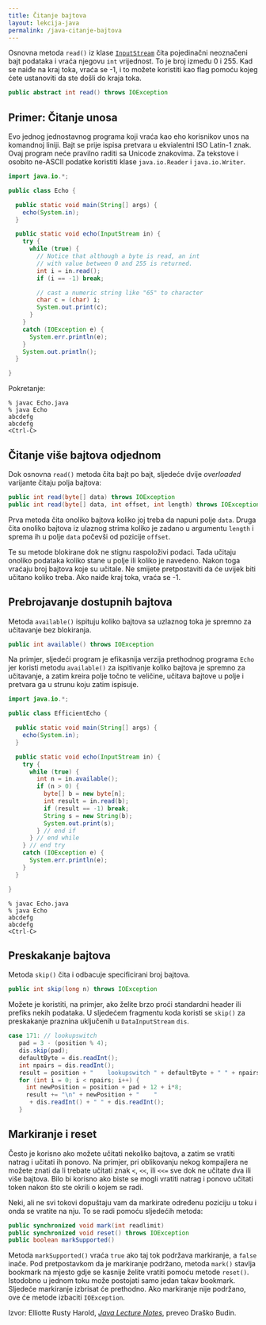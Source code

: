 ```yaml
---
title: Čitanje bajtova
layout: lekcija-java
permalink: /java-citanje-bajtova
---
```


Osnovna metoda `read()` iz klase [`InputStream`](https://docs.oracle.com/javase/7/docs/api/java/io/InputStream.html) čita pojedinačni neoznačeni bajt podataka i vraća njegovu `int` vrijednost. To je broj između 0 i 255. Kad se naiđe na kraj toka, vraća se -1, i to možete koristiti kao flag pomoću kojeg ćete ustanoviti da ste došli do kraja toka.

```java
public abstract int read() throws IOException
```

## Primer: Čitanje unosa

Evo jednog jednostavnog programa koji vraća kao eho korisnikov unos na komandnoj liniji. Bajt se prije ispisa pretvara u ekvialentni ISO Latin-1 znak. Ovaj program neće pravilno raditi sa Unicode znakovima. Za tekstove i osobito ne-ASCII podatke koristiti klase `java.io.Reader` i `java.io.Writer`.

```java
import java.io.*;

public class Echo {

  public static void main(String[] args) {
    echo(System.in);
  }

  public static void echo(InputStream in) {
    try {
      while (true) {
        // Notice that although a byte is read, an int
        // with value between 0 and 255 is returned.
        int i = in.read();
        if (i == -1) break;

        // cast a numeric string like "65" to character
        char c = (char) i;
        System.out.print(c);    
      }
    }
    catch (IOException e) {
      System.err.println(e);
    }
    System.out.println();  
  }

}
```

Pokretanje:

```
% javac Echo.java
% java Echo
abcdefg
abcdefg
<Ctrl-C>
```

## Čitanje više bajtova odjednom

Dok osnovna `read()` metoda čita bajt po bajt, sljedeće dvije *overloaded* varijante čitaju polja bajtova:

```java
public int read(byte[] data) throws IOException
public int read(byte[] data, int offset, int length) throws IOException
```

Prva metoda čita onoliko bajtova koliko joj treba da napuni polje `data`. Druga čita onoliko bajtova iz ulaznog strima koliko je zadano u argumentu `length` i sprema ih u polje `data` počevši od pozicije `offset`.

Te su metode blokirane dok ne stignu raspoloživi podaci. Tada učitaju onoliko podataka koliko stane u polje ili koliko je navedeno. Nakon toga vraćaju broj bajtova koje su učitale. Ne smijete pretpostaviti da će uvijek biti učitano koliko treba. Ako naiđe kraj toka, vraća se -1.

## Prebrojavanje dostupnih bajtova

Metoda `available()` ispituju koliko bajtova sa uzlaznog toka je spremno za učitavanje bez blokiranja.

```java
public int available() throws IOException
```

Na primjer, sljedeći program je efikasnija verzija prethodnog programa `Echo` jer koristi metodu `available()` za ispitivanje koliko bajtova je spremno za učitavanje, a zatim kreira polje točno te veličine, učitava bajtove u polje i pretvara ga u strunu koju zatim ispisuje.

```java
import java.io.*;

public class EfficientEcho {

  public static void main(String[] args) {
    echo(System.in);
  }

  public static void echo(InputStream in) {
    try {
      while (true) {
        int n = in.available();
        if (n > 0) {
          byte[] b = new byte[n];
          int result = in.read(b);
          if (result == -1) break;
          String s = new String(b);
          System.out.print(s);
        } // end if   
      } // end while
    } // end try
    catch (IOException e) {
      System.err.println(e);
    }
  }

}
```

```
% javac Echo.java
% java Echo
abcdefg
abcdefg
<Ctrl-C>
```

## Preskakanje bajtova

Metoda `skip()` čita i odbacuje specificirani broj bajtova.

```java
public int skip(long n) throws IOException
```

Možete je koristiti, na primjer, ako želite brzo proći standardni header ili prefiks nekih podataka. U sljedećem fragmentu koda koristi se `skip()` za preskakanje praznina uključenih u `DataInputStream` `dis`.

```java
case 171: // lookupswitch
   pad = 3 - (position % 4);
   dis.skip(pad);
   defaultByte = dis.readInt();
   int npairs = dis.readInt();
   result = position + "    lookupswitch " + defaultByte + " " + npairs;
   for (int i = 0; i < npairs; i++) {
     int newPosition = position + pad + 12 + i*8;
     result += "\n" + newPosition + "    "
      + dis.readInt() + " " + dis.readInt();
   }
```

## Markiranje i reset

Često je korisno ako možete učitati nekoliko bajtova, a zatim se vratiti natrag i učitati ih ponovo. Na primjer, pri oblikovanju nekog kompajlera ne možete znati da li trebate učitati znak `<`, `<<`, ili `<<=` sve dok ne učitate dva ili više bajtova. Bilo bi korisno ako biste se mogli vratiti natrag i ponovo učitati token nakon što ste okrili o kojem se radi.

Neki, ali ne svi tokovi dopuštaju vam da markirate određenu poziciju u toku i onda se vratite na nju. To se radi pomoću sljedećih metoda:

```java
public synchronized void mark(int readlimit)
public synchronized void reset() throws IOException
public boolean markSupported()
```

Metoda `markSupported()` vraća `true` ako taj tok podržava markiranje, a `false` inače. Pod pretpostavkom da je markiranje podržano, metoda `mark()` stavlja bookmark na mjesto gdje se kasnije želite vratiti pomoću metode `reset()`. Istodobno u jednom toku može postojati samo jedan takav bookmark. Sljedeće markiranje izbrisat će prethodno. Ako markiranje nije podržano, ove će metode izbaciti `IOException`.


Izvor: Elliotte Rusty Harold, *[Java Lecture Notes](//www.cafeaulait.org/course/index.html)*, preveo Draško Budin.
